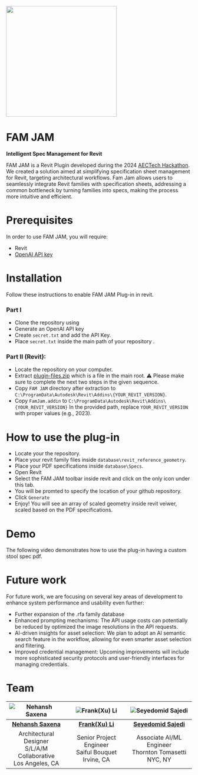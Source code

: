 <img src="https://github.com/ssajedi/FAM-JAM/blob/main/assets/Logo.svg" width="300">

# FAM JAM
**Intelligent Spec Management for Revit**

FAM JAM is a Revit Plugin developed during the 2024 [AECTech Hackathon](https://www.aectech.us/la-event). We created a solution aimed at simplifying specification sheet management for Revit, targeting architectural workflows. Fam Jam allows users to seamlessly integrate Revit families with specification sheets, addressing a common bottleneck by turning families into specs, making the process more intuitive and efficient. 

# Prerequisites
In order to use FAM JAM, you will require:
* Revit
* [OpenAI API key](https://platform.openai.com/)
  
# Installation
Follow these instructions to enable FAM JAM Plug-in in revit. 
### Part I
* Clone the repository using <git>
* Generate an OpenAI API key
* Create `secret.txt` and add the API Key.
* Place `secret.txt` inside the main path of your repository . 
### Part II (Revit):
* Locate the repository on your computer.
* Extract [plugin-files.zip](https://github.com/ssajedi/FAM-JAM/blob/main/plugin-files.zip) which is a file in the main root.
⚠️ Please make sure to complete the next two steps in the given sequence. 
* Copy `FAM JAM` directory after extraction to `C:\ProgramData\Autodesk\Revit\Addins\{YOUR_REVIT_VERSION}`.
* Copy `FamJam.addin` to `C:\ProgramData\Autodesk\Revit\Addins\{YOUR_REVIT_VERSION}`
In the provided path, replace `YOUR_REVIT_VERSION` with proper values (e.g., 2023).

# How to use the plug-in
* Locate your the repository.
* Place your revit family files inside `database\revit_reference_geometry`.
* Place your PDF specifications inside `database\Specs`.
* Open Revit
* Select the FAM JAM toolbar inside revit and click on the only icon under this tab.
* You will be promted to specify the location of your github repository.
* Click `Generate` 
* Enjoy! You will see an array of scaled geometry inside revit veiwer, scaled based on the PDF specifications. 

# Demo 
The following video demonstrates how to use the plug-in having a custom stool spec pdf.

# Future work
For future work, we are focusing on several key areas of development to enhance system performance and usability even further:

* Further expansion of the .rfa family database
* Enhanced prompting mechanisms: The API usage costs can potentially be reduced by optimized the image resolutions in the API requests. 
* AI-driven insights for asset selection: We plan to adopt an AI semantic search feature in the workflow, allowing for even smarter asset selection and flitering.
* Improved credential management: Upcoming improvements will include more sophisticated security protocols and user-friendly interfaces for managing credentials.

# Team

| ![Nehansh Saxena](https://github.com/ssajedi/FAM-JAM/blob/main/assets/nehansh.jpg) | ![Frank(Xu) Li](https://github.com/ssajedi/FAM-JAM/blob/main/assets/Frank.jpg) | ![Seyedomid Sajedi](https://github.com/ssajedi/FAM-JAM/blob/main/assets/Omid.jpg) |
|:--:|:--:|:--:|
| [**Nehansh Saxena**](https://www.linkedin.com/in/nehansh-saxena-leed-ga-assoc-aia-137982127/) | [**Frank(Xu) Li**](https://www.linkedin.com/in/frankeng/) | [**Seyedomid Sajedi**](https://www.linkedin.com/in/seyedomid-sajedi-263b703a/) |
| Architectural Designer<br>S/L/A/M Collaborative<br>Los Angeles, CA | Senior Project Engineer<br>Saiful Bouquet<br>Irvine, CA | Associate AI/ML Engineer<br>Thornton Tomasetti<br>NYC, NY |
